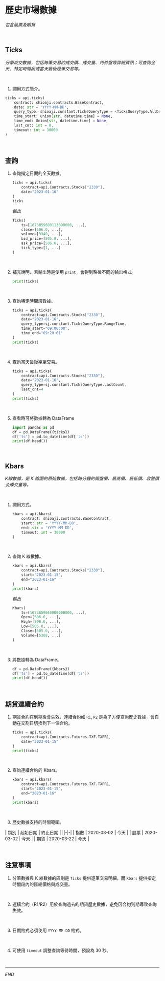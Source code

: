 # 歷史市場數據

_包含股票及期貨_

<br>

## Ticks

_分筆成交數據，包括每筆交易的成交價、成交量、內外盤等詳細資訊；可查詢全天、特定時間段或當天最後幾筆交易等。_

<br>

1. 調用方式簡介。

```python
ticks = api.ticks(
    contract: shioaji.contracts.BaseContract,
    date: str = 'YYYY-MM-DD',
    query_type: shioaji.constant.TicksQueryType = <TicksQueryType.AllDay>,
    time_start: Union[str, datetime.time] = None,
    time_end: Union[str, datetime.time] = None,
    last_cnt: int = 0,
    timeout: int = 30000
)
```

<br>

## 查詢

1. 查詢指定日期的全天數據。

    ```python
    ticks = api.ticks(
        contract=api.Contracts.Stocks["2330"], 
        date="2023-01-16"
    )
    ticks
    ```

    _輸出_

    ```python
    Ticks(
        ts=[1673859600113699000, ...],
        close=[506.0, ...],
        volume=[3340, ...],
        bid_price=[505.0, ...],
        ask_price=[506.0, ...],
        tick_type=[1, ...]
    )
    ```

<br>

2. 補充說明，若輸出時是使用 `print`，會得到略微不同的輸出格式。

    ```python
    print(ticks)
    ```

<br>

3. 查詢特定時間段數據。

    ```python
    ticks = api.ticks(
        contract=api.Contracts.Stocks["2330"], 
        date="2023-01-16",
        query_type=sj.constant.TicksQueryType.RangeTime,
        time_start="09:00:00",
        time_end="09:20:01"
    )
    print(ticks)
    ```

<br>

4. 查詢當天最後幾筆交易。

    ```python
    ticks = api.ticks(
        contract=api.Contracts.Stocks["2330"], 
        date="2023-01-16",
        query_type=sj.constant.TicksQueryType.LastCount,
        last_cnt=4
    )
    print(ticks)
    ```

<br>

5. 查看時可將數據轉為 DataFrame

    ```python
    import pandas as pd
    df = pd.DataFrame({ticks})
    df['ts'] = pd.to_datetime(df['ts'])
    print(df.head())
    ```

<br>

## Kbars

_K線數據，是 K 線圖的原始數據，包括每分鐘的開盤價、最高價、最低價、收盤價及成交量等。_

<br>

1. 調用方式。

    ```python
    kbars = api.kbars(
        contract: shioaji.contracts.BaseContract,
        start: str = 'YYYY-MM-DD',
        end: str = 'YYYY-MM-DD',
        timeout: int = 30000
    )
    ```

<br>

2. 查詢 K 線數據。

    ```python
    kbars = api.kbars(
        contract=api.Contracts.Stocks["2330"], 
        start="2023-01-15", 
        end="2023-01-16"
    )
    print(kbars)
    ```

    _輸出_

    ```python
    Kbars(
        ts=[1673859660000000000, ...],
        Open=[506.0, ...],
        High=[508.0, ...],
        Low=[505.0, ...],
        Close=[505.0, ...],
        Volume=[5308, ...]
    )
    ```

<br>

3. 將數據轉為 DataFrame。

    ```python
    df = pd.DataFrame({kbars})
    df['ts'] = pd.to_datetime(df['ts'])
    print(df.head())
    ```

<br>

## 期貨連續合約

1. 期貨合約在到期後會失效，連續合約如 `R1`, `R2` 是為了方便查詢歷史數據，會自動在交割日切換到下一個合約。

    ```python
    ticks = api.ticks(
        contract=api.Contracts.Futures.TXF.TXFR1, 
        date="2023-01-15"
    )
    print(ticks)
    ```

<br>

2. 查詢連續合約的 Kbars。

    ```python
    kbars = api.kbars(
        contract=api.Contracts.Futures.TXF.TXFR1,
        start="2023-01-15", 
        end="2023-01-16"
    )
    print(kbars)
    ```

<br>

3. 歷史數據支持的時間範圍。

| 類別       | 起始日期    | 終止日期 |
||-|-|
| 指數       | 2020-03-02  | 今天     |
| 股票       | 2020-03-02  | 今天     |
| 期貨       | 2020-03-22  | 今天     |

<br>

## 注意事項

1. 分筆數據與 K 線數據的區別是 `Ticks` 提供逐筆交易明細，而 `Kbars` 提供指定時間段內的匯總價格與成交量。

<br>

2. 連續合約（R1/R2）用於查詢過去的期貨歷史數據，避免因合約到期導致查詢失效。

<br>

3. 日期格式必須使用 `YYYY-MM-DD` 格式。

<br>

4. 可使用 `timeout` 調整查詢等待時間，預設為 30 秒。

<br>

___

_END_